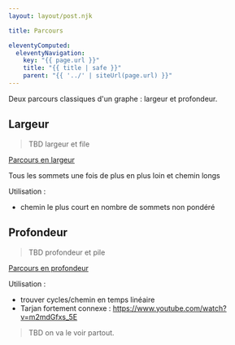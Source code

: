 ```yaml
---
layout: layout/post.njk

title: Parcours

eleventyComputed:
  eleventyNavigation:
    key: "{{ page.url }}"
    title: "{{ title | safe }}"
    parent: "{{ '../' | siteUrl(page.url) }}"
---
```


Deux parcours classiques d'un graphe : largeur et profondeur.

## Largeur

> TBD largeur et file

[Parcours en largeur](https://fr.wikipedia.org/wiki/Algorithme_de_parcours_en_largeur)

Tous les sommets une fois de plus en plus loin et chemin longs

Utilisation :

- chemin le plus court en nombre de sommets non pondéré

## Profondeur

> TBD profondeur et pile

[Parcours en profondeur](https://fr.wikipedia.org/wiki/Algorithme_de_parcours_en_profondeur)

Utilisation :

- trouver cycles/chemin en temps linéaire
- Tarjan fortement connexe : <https://www.youtube.com/watch?v=m2mdGfxs_5E>

> TBD on va le voir partout.
